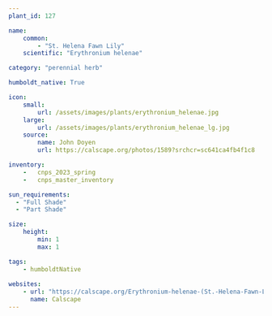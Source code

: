 ```yaml
---
plant_id: 127

name: 
    common:  
        - "St. Helena Fawn Lily"   
    scientific: "Erythronium helenae"  

category: "perennial herb"

humboldt_native: True

icon: 
    small: 
        url: /assets/images/plants/erythronium_helenae.jpg 
    large: 
        url: /assets/images/plants/erythronium_helenae_lg.jpg 
    source: 
        name: John Doyen 
        url: https://calscape.org/photos/1589?srchcr=sc641ca4fb4f1c8

inventory: 
    -   cnps_2023_spring
    -   cnps_master_inventory

sun_requirements:
  - "Full Shade"
  - "Part Shade"

size:
    height: 
        min: 1
        max: 1

tags: 
    - humboldtNative
 
websites: 
    - url: "https://calscape.org/Erythronium-helenae-(St.-Helena-Fawn-Lily)"
      name: Calscape
---
```

